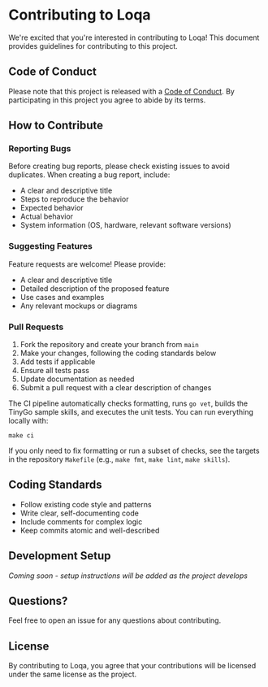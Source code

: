 # Contributing to Loqa

We're excited that you're interested in contributing to Loqa! This document provides guidelines for contributing to this project.

## Code of Conduct

Please note that this project is released with a [Code of Conduct](CODE_OF_CONDUCT.md). By participating in this project you agree to abide by its terms.

## How to Contribute

### Reporting Bugs

Before creating bug reports, please check existing issues to avoid duplicates. When creating a bug report, include:

- A clear and descriptive title
- Steps to reproduce the behavior
- Expected behavior
- Actual behavior
- System information (OS, hardware, relevant software versions)

### Suggesting Features

Feature requests are welcome! Please provide:

- A clear and descriptive title
- Detailed description of the proposed feature
- Use cases and examples
- Any relevant mockups or diagrams

### Pull Requests

1. Fork the repository and create your branch from `main`
2. Make your changes, following the coding standards below
3. Add tests if applicable
4. Ensure all tests pass
5. Update documentation as needed
6. Submit a pull request with a clear description of changes

The CI pipeline automatically checks formatting, runs `go vet`, builds the TinyGo sample skills, and executes the unit tests. You can run everything locally with:

```
make ci
```

If you only need to fix formatting or run a subset of checks, see the targets in the repository `Makefile` (e.g., `make fmt`, `make lint`, `make skills`).

## Coding Standards

- Follow existing code style and patterns
- Write clear, self-documenting code
- Include comments for complex logic
- Keep commits atomic and well-described

## Development Setup

*Coming soon - setup instructions will be added as the project develops*

## Questions?

Feel free to open an issue for any questions about contributing.

## License

By contributing to Loqa, you agree that your contributions will be licensed under the same license as the project.
